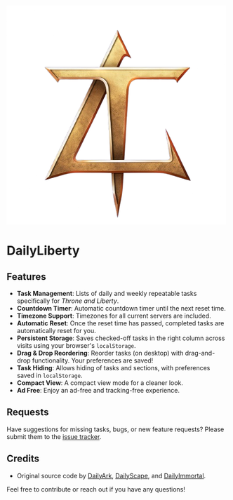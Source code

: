 [![DailyLiberty](./includes/img/dailyliberty.png)](https://dailyliberty.github.io)

# DailyLiberty

## Features

- **Task Management**: Lists of daily and weekly repeatable tasks specifically for *Throne and Liberty*.
- **Countdown Timer**: Automatic countdown timer until the next reset time.
- **Timezone Support**: Timezones for all current servers are included.
- **Automatic Reset**: Once the reset time has passed, completed tasks are automatically reset for you.
- **Persistent Storage**: Saves checked-off tasks in the right column across visits using your browser's `localStorage`.
- **Drag & Drop Reordering**: Reorder tasks (on desktop) with drag-and-drop functionality. Your preferences are saved!
- **Task Hiding**: Allows hiding of tasks and sections, with preferences saved in `localStorage`.
- **Compact View**: A compact view mode for a cleaner look.
- **Ad Free**: Enjoy an ad-free and tracking-free experience.


## Requests

Have suggestions for missing tasks, bugs, or new feature requests? Please submit them to the [issue tracker](https://github.com/DailyLiberty/dailyliberty.github.io/issues).


## Credits

- Original source code by [DailyArk](https://dailyark.github.io), [DailyScape](https://dailyscape.github.io), and [DailyImmortal](https://github.com/dailyimmortal/dailyimmortal.github.io).


Feel free to contribute or reach out if you have any questions!
